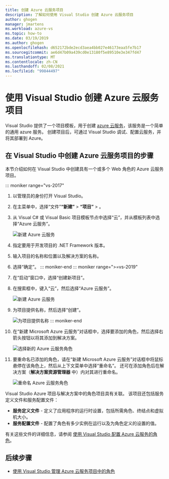 ```yaml
---
title: 创建 Azure 云服务项目
description: 了解如何使用 Visual Studio 创建 Azure 云服务项目
author: ghogen
manager: jmartens
ms.workload: azure-vs
ms.topic: how-to
ms.date: 03/19/2019
ms.author: ghogen
ms.openlocfilehash: d652172bde2ecd3aea4bb027e46173eaa5fe7b17
ms.sourcegitcommit: ae6d47b09a439cd0e13180f5e89510e3e347fd47
ms.translationtype: MT
ms.contentlocale: zh-CN
ms.lasthandoff: 02/08/2021
ms.locfileid: "99844497"
---
```

# <a name="create-an-azure-cloud-service-project-with-visual-studio"></a>使用 Visual Studio 创建 Azure 云服务项目

Visual Studio 提供了一个项目模板，用于创建 [azure 云服务](/azure/cloud-services/cloud-services-choose-me)，该服务是一个简单的通用 azure 服务。 创建项目后，可通过 Visual Studio 调试、配置云服务，并将其部署到 Azure。

## <a name="steps-to-create-an-azure-cloud-service-project-in-visual-studio"></a>在 Visual Studio 中创建 Azure 云服务项目的步骤
本节介绍如何在 Visual Studio 中创建具有一个或多个 Web 角色的 Azure 云服务项目。

::: moniker range="vs-2017"
1. 以管理员的身份打开 Visual Studio。

1. 在主菜单中，选择“文件”**“新建”** > **“项目”** > 。

1. 从 Visual C# 或 Visual Basic 项目模板节点中选择“云”，并从模板列表中选择“Azure 云服务”。

    ![新建 Azure 云服务](./media/vs-azure-tools-azure-project-create/new-project-wizard-for-cloud-service.png)

1. 指定要用于开发项目的 .NET Framework 版本。

1. 输入项目的名称和位置以及解决方案的名称。

1. 选择“确定”。
::: moniker-end
::: moniker range=">=vs-2019"
1. 在“启动”窗口中，选择“创建新项目”。

1. 在搜索框中，键入“云”，然后选择“Azure 云服务”。

   ![新建 Azure 云服务](./media/vs-azure-tools-azure-project-create/vs-2019/new-project-cloud-service.png)

1. 为项目提供名称，然后选择“创建”。

   ![为项目提供名称](./media/vs-azure-tools-azure-project-create/vs-2019/new-project-cloud-service-2.png)
::: moniker-end

1. 在“新建 Microsoft Azure 云服务”对话框中，选择要添加的角色，然后选择右箭头按钮以将其添加到解决方案。

    ![选择新的 Azure 云服务角色](./media/vs-azure-tools-azure-project-create/new-cloud-service.png)

1. 要重命名已添加的角色，请在“新建 Microsoft Azure 云服务”对话框中将鼠标悬停在该角色上，然后从上下文菜单中选择“重命名”。 还可在添加角色后在解决方案（**解决方案资源管理器** 中）内对其进行重命名。

    ![重命名 Azure 云服务角色](./media/vs-azure-tools-azure-project-create/new-cloud-service-rename.png)

Visual Studio Azure 项目与解决方案中的角色项目具有关联。 该项目还包括服务定义文件和服务配置文件：

- **服务定义文件** - 定义了应用程序的运行时设置，包括所需角色、终结点和虚拟机大小。
- **服务配置文件** - 配置了角色有多少实例在运行以及为角色定义的设置的值。

有关这些文件的详细信息，请参阅 [使用 Visual Studio 配置 Azure 云服务的角色](vs-azure-tools-configure-roles-for-cloud-service.md)。

## <a name="next-steps"></a>后续步骤
- [使用 Visual Studio 管理 Azure 云服务项目中的角色](./vs-azure-tools-cloud-service-project-managing-roles.md)
